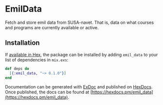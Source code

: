 # EmilData

Fetch and store emil data from SUSA-navet.
That is, data on what courses and programs are currently available or active.

## Installation

If [available in Hex](https://hex.pm/docs/publish), the package can be installed
by adding `emil_data` to your list of dependencies in `mix.exs`:

```elixir
def deps do
  [{:emil_data, "~> 0.1.0"}]
end
```

Documentation can be generated with [ExDoc](https://github.com/elixir-lang/ex_doc)
and published on [HexDocs](https://hexdocs.pm). Once published, the docs can
be found at [https://hexdocs.pm/emil_data](https://hexdocs.pm/emil_data).
